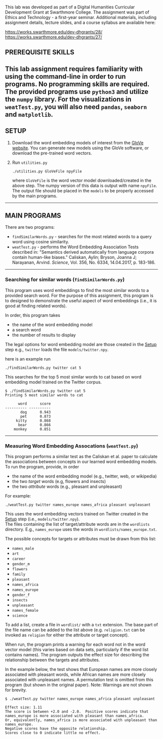 This lab was developed as part of a Digital Humanities Curricular Development Grant at Swarthmore College.
The assignment was part of Ethics and Technology - a first-year seminar.
Additional materials, including assignment details, lecture slides, and a course syllabus are available here:

https://works.swarthmore.edu/dev-dhgrants/28/
https://works.swarthmore.edu/dev-dhgrants/27/

## PREREQUISITE SKILLS

This lab assignment requires familiarity with using the command-line in order to run programs.
No programming skills are required.  The provided programs use `python3` and utilize the `numpy` library.
For the visualizations in `weatTest.py`, you will also need `pandas`, `seaborn` and `matplotlib`. 
-------------

## SETUP

1) Download the word embedding models of interest from
the [GloVe website](https://nlp.stanford.edu/projects/glove/). You can generate
new models using the GloVe software, or download the pre-trained word vectors.

2) Run `utilities.py`

   ```
   ./utilities.py GloVeFile npyFile
   ```
   where `GloVeFile` is the word vector model downloaded/created in the above
   step. The numpy version of this data is output with name `npyFile`.
   The output file should be placed in the `models` to be properly accessed by
   the main programs.


-------------------------
## MAIN PROGRAMS

There are two programs:
 * `findSimilarWords.py` - searches for the most related words to a query word
using cosine similarity.
 * `weatTest.py` - performs the Word Embedding Association Tests described in:
  "Semantics derived automatically from language corpora contain human-like
  biases." Caliskan, Aylin; Bryson, Joanna J; Narayanan, Arvind. *Science*,
  Vol. 356, No. 6334, 14.04.2017, p. 183-186.

-------------------------

### Searching for similar words (`findSimilarWords.py`)

This program uses word embeddings to find the most similar words to a
provided search word.  For the purpose of this assignment, this program is to
designed to demonstrate the useful aspect of word embeddings (i.e., it is
  good at finding related words).

In order, this program takes
  - the name of the word embedding model
  - a search word
  - the number of results to display

The legal options for word embedding model are those created in the [Setup](#setup)
step  e.g., `twitter` loads the file `models/twitter.npy`.

here is an example run

 ```
 ./findSimilarWords.py twitter cat 5
 ```

This searches for the top 5 most similar words to cat based on word embedding
model trained on the Twitter corpus.

  ```
  $ ./findSimilarWords.py twitter cat 5
  Printing 5 most similar words to cat

        word      score
  ---------- ----------
         dog      0.943
         pet      0.873
       kitty      0.868
        bear      0.866
      monkey      0.851
  ```
--------------------

### Measuring Word Embedding Assocations (`weatTest.py`)

This program performs a similar test as the Caliskan et al. paper to calculate
the associations between concepts in our learned word embedding models.
To run the program, provide, in order
  - the name of the word embedding model (e.g., twitter, web, or wikipedia)
  - the two *target* words (e.g, flowers and insects)
  - the two *attribute* words (e.g., pleasant and unpleasant)

For example:

```
./weatTest.py twitter names_europe names_africa pleasant unpleasant
```

This uses the word embedding vectors trained on Twitter created in the
 [Setup](#setup) step (i.e., `models/twitter.npy`).  
The files containing the list of target/attribute words are in the
 `wordlists` directory.  E.g., `names_europe` uses the words in `wordlists/names_europe.txt`.

The possible concepts for targets or attributes must be drawn from this list:
 - `names_male`
 - `art`
 - `career`
 - `gender_m`
 - `flowers`
 - `family`
 - `pleasant`
 - `names_africa`
 - `names_europe`
 - `gender_f`
 - `insects`
 - `unpleasant`
 - `names_female`
 - `science`

To add a list, create a file in `wordlist/` with a `txt` extension.  The base part
of the file name can be added to the list above (e.g. `religion.txt` can be
invoked as `religion` for either the attribute or target concept).

When run, the program prints a warning for each word not in the word vector
model (this varies based on data sets, particularly if the word list contains
names).  The program outputs the effect size for describing the relationship
between the targets and attributes.

In the example below, the test shows that European names are more closely associated with pleasant
words, while African names are more closely associated with unpleasant names.
A permutation test is omitted from this program (but shown in the original paper).
Note: Warnings are not shown for brevity.

```
$ ./weatTest.py twitter names_europe names_africa pleasant unpleasant

Effect size: 1.11
The score is between +2.0 and -2.0.  Positive scores indicate that
names_europe is more associated with pleasant than names_africa.
Or, equivalently, names_africa is more associated with unpleasant than names_europe.
Negative scores have the opposite relationship.
Scores close to 0 indicate little no effect.
```
